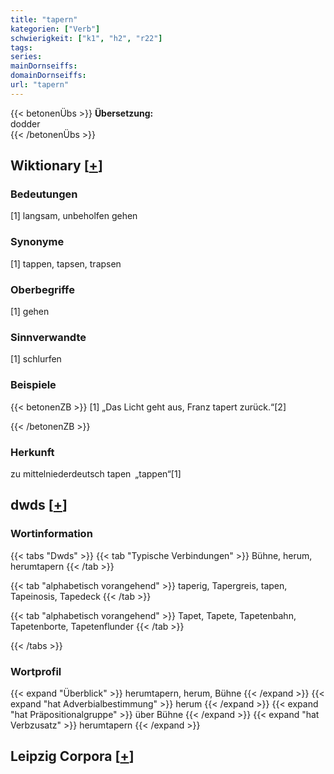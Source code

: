 ```yaml
---
title: "tapern"
kategorien: ["Verb"]
schwierigkeit: ["k1", "h2", "r22"]
tags:
series:
mainDornseiffs:
domainDornseiffs:
url: "tapern"
---
```


{{< betonenÜbs >}}
**Übersetzung:**  
dodder  
{{< /betonenÜbs >}}

## Wiktionary [[+](https://de.wiktionary.org/wiki/tapern)]

### Bedeutungen
[1] langsam, unbeholfen gehen  

### Synonyme
[1] tappen, tapsen, trapsen  

### Oberbegriffe
[1] gehen  

### Sinnverwandte
[1] schlurfen  

### Beispiele
{{< betonenZB >}}
[1] „Das Licht geht aus, Franz tapert zurück.“[2]  

{{< /betonenZB >}}
### Herkunft
zu mittelniederdeutsch tapen „tappen“[1]  



## dwds [[+](https://www.dwds.de/wb/tapern)]

### Wortinformation
{{< tabs "Dwds" >}}
{{< tab "Typische Verbindungen" >}}
Bühne, herum, herumtapern
{{< /tab >}}

{{< tab "alphabetisch vorangehend" >}}
taperig, Tapergreis, tapen, Tapeinosis, Tapedeck
{{< /tab >}}

{{< tab "alphabetisch vorangehend" >}}
Tapet, Tapete, Tapetenbahn, Tapetenborte, Tapetenflunder
{{< /tab >}}

{{< /tabs >}}

### Wortprofil
{{< expand "Überblick" >}} herumtapern, herum, Bühne {{< /expand >}}
{{< expand "hat Adverbialbestimmung" >}} herum {{< /expand >}}
{{< expand "hat Präpositionalgruppe" >}} über Bühne {{< /expand >}}
{{< expand "hat Verbzusatz" >}} herumtapern {{< /expand >}}

## Leipzig Corpora [[+](https://corpora.uni-leipzig.de/en/res?word=tapern&corpusId=deu_newscrawl-public_2018)]

